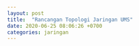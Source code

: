 ```yaml
---
layout: post
title:  "Rancangan Topologi Jaringan UMS"
date: 2020-06-25 08:06:26 +0700
categories: jaringan
---
```


